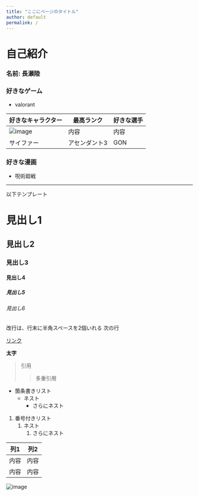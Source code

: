 ```yaml
---
title: "ここにページのタイトル"
author: default
permalink: /
---
```


# 自己紹介
### 名前: 長瀬陸

### 好きなゲーム
- valorant

  
| 好きなキャラクター  | 最高ランク  | 好きな選手 |
|-----|-----| ------ |
| ![image](/assets/images/saifa.avif)  | 内容  | 内容 |
| サイファー  | アセンダント3  | GON |

### 好きな漫画
- 呪術廻戦




---

以下テンプレート

# 見出し1
## 見出し2
### 見出し3
#### 見出し4
##### 見出し5
###### 見出し6

改行は、行末に半角スペースを2個いれる
次の行

[リンク](https://www.google.co.jp/)

**太字**

> 引用
>> 多重引用


- 箇条書きリスト
  - ネスト
    - さらにネスト


1. 番号付きリスト
   1. ネスト
      1. さらにネスト


| 列1  | 列2  |
|-----|-----|
| 内容  | 内容  |
| 内容  | 内容  |

![image](/GHPages_WebSite/assets/images/logo-150.png)
